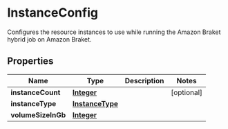 

# InstanceConfig

Configures the resource instances to use while running the Amazon Braket hybrid job on Amazon Braket.

## Properties

| Name | Type | Description | Notes |
|------------ | ------------- | ------------- | -------------|
|**instanceCount** | [**Integer**](Integer.md) |  |  [optional] |
|**instanceType** | [**InstanceType**](InstanceType.md) |  |  |
|**volumeSizeInGb** | [**Integer**](Integer.md) |  |  |



